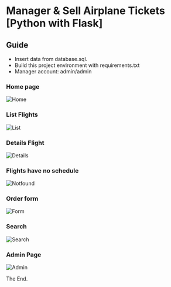 # Manager & Sell Airplane Tickets [Python with Flask]
## Guide
* Insert data from database.sql.
* Build this project environment with requirements.txt
* Manager account: admin/admin

### Home page

![Home](Screenshots/home.png "demo")

### List Flights

![List](Screenshots/list.png "demo")

### Details Flight

![Details](Screenshots/details.png "demo")

### Flights have no schedule

![Notfound](Screenshots/notfound.png "demo")

### Order form

![Form](Screenshots/form.png "demo")

### Search

![Search](Screenshots/search.png "demo")

### Admin Page

![Admin](Screenshots/admin.png "demo")

The End.
